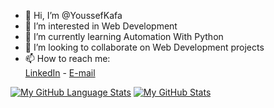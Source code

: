 - 👋 Hi, I’m @YoussefKafa
- 👀 I’m interested in Web Development 
- 🌱 I’m currently learning Automation With Python
- 💞️ I’m looking to collaborate on Web Development projects
- 📫 How to reach me: <br>
<a href="https://www.linkedin.com/in/youssefkafa/">LinkedIn</a> -
<a href= "mailto:Youssef.kafa19941@gmail.com">E-mail</a>


[![My GitHub Language Stats](https://github-readme-stats.vercel.app/api/top-langs/?YoussefKafa=jasongaylord&langs_count=5&theme=tokyonight)]()
[![My GitHub Stats](https://github-readme-stats.vercel.app/api/?YoussefKafa=jasongaylord&count_private=true&theme=tokyonight&showicons=true)]()
